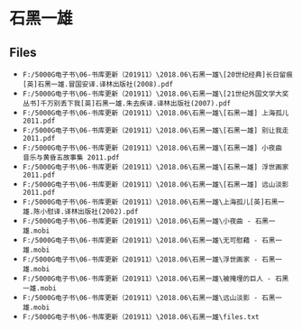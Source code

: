 # 石黑一雄

## Files

- `F:/5000G电子书\06-书库更新（201911）\2018.06\石黑一雄\[20世纪经典]长日留痕[英]石黑一雄.冒国安译.译林出版社(2008).pdf`
- `F:/5000G电子书\06-书库更新（201911）\2018.06\石黑一雄\[21世纪外国文学大奖丛书]千万别丢下我[英]石黑一雄.朱去疾译.译林出版社(2007).pdf`
- `F:/5000G电子书\06-书库更新（201911）\2018.06\石黑一雄\[石黑一雄] 上海孤儿 2011.pdf`
- `F:/5000G电子书\06-书库更新（201911）\2018.06\石黑一雄\[石黑一雄] 别让我走 2011.pdf`
- `F:/5000G电子书\06-书库更新（201911）\2018.06\石黑一雄\[石黑一雄] 小夜曲  音乐与黄昏五故事集 2011.pdf`
- `F:/5000G电子书\06-书库更新（201911）\2018.06\石黑一雄\[石黑一雄] 浮世画家 2011.pdf`
- `F:/5000G电子书\06-书库更新（201911）\2018.06\石黑一雄\[石黑一雄] 远山淡影 2011.pdf`
- `F:/5000G电子书\06-书库更新（201911）\2018.06\石黑一雄\上海孤儿[英]石黑一雄.陈小慰译.译林出版社(2002).pdf`
- `F:/5000G电子书\06-书库更新（201911）\2018.06\石黑一雄\小夜曲 - 石黑一雄.mobi`
- `F:/5000G电子书\06-书库更新（201911）\2018.06\石黑一雄\无可慰藉 - 石黑一雄.mobi`
- `F:/5000G电子书\06-书库更新（201911）\2018.06\石黑一雄\浮世画家 - 石黑一雄.mobi`
- `F:/5000G电子书\06-书库更新（201911）\2018.06\石黑一雄\被掩埋的巨人 - 石黑一雄.mobi`
- `F:/5000G电子书\06-书库更新（201911）\2018.06\石黑一雄\远山淡影 - 石黑一雄.mobi`
- `F:/5000G电子书\06-书库更新（201911）\2018.06\石黑一雄\files.txt`
